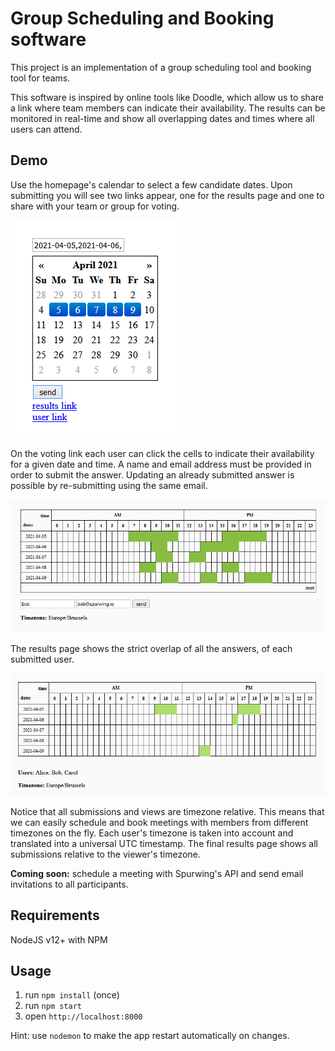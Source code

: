 # Group Scheduling and Booking software
This project is an implementation of a group scheduling tool and booking tool for teams.

This software is inspired by online tools like Doodle, which allow us to share a link where team members can indicate their availability. The results can be monitored in real-time and show all overlapping dates and times where all users can attend.

## Demo

Use the homepage's calendar to select a few candidate dates. Upon submitting you will see two links appear, one for the results page and one to share with your team or group for voting.

![group calendar tool](assets/a.png)

On the voting link each user can click the cells to indicate their availability for a given date and time. A name and email address must be provided in order to submit the answer. Updating an already submitted answer is possible by re-submitting using the same email.

![group calendar tool](assets/b.png)

The results page shows the strict overlap of all the answers, of each submitted user.

![group calendar tool](assets/c.png)

Notice that all submissions and views are timezone relative. This means that we can easily schedule and book meetings with members from different timezones on the fly. Each user's timezone is taken into account and translated into a universal UTC timestamp. The final results page shows all submissions relative to the viewer's timezone.

**Coming soon:** schedule a meeting with Spurwing's API and send email invitations to all participants.

## Requirements
NodeJS v12+ with NPM

## Usage
1. run `npm install` (once)
2. run `npm start`
3. open `http://localhost:8000`

Hint: use `nodemon` to make the app restart automatically on changes.
